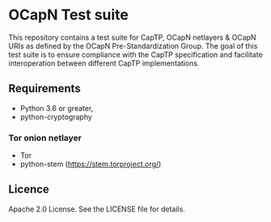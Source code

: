 # OCapN Test suite

This repository contains a test suite for CapTP, OCapN netlayers & OCapN URIs as defined by the OCapN Pre-Standardization Group. The goal of this test suite is to ensure compliance with the CapTP specification and facilitate interoperation between different CapTP implementations.

## Requirements

- Python 3.6 or greater,
- python-cryptography


### Tor onion netlayer

- Tor
- python-stem (https://stem.torproject.org/)

## Licence

Apache 2.0 License. See the LICENSE file for details.